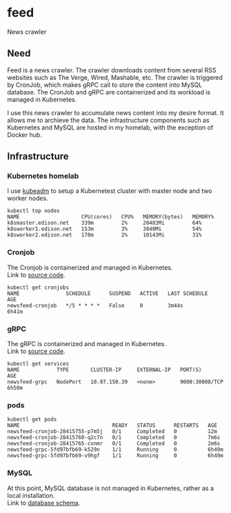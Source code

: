# feed
News crawler

## Need

Feed is a news crawler.  The crawler downloads content from several RSS websites such as The Verge, Wired, Mashable, etc.  The crawler is triggered by CronJob, which makes gRPC call to store the content into MySQL database.  The CronJob and gRPC are containerized and its workload is managed in Kubernetes.  

I use this news crawler to accumulate news content into my desire format.  It allows me to archieve the data.  The infrastructure components such as Kubernetes and MySQL are hosted in my homelab, with the exception of Docker hub.

## Infrastructure

### Kubernetes homelab

I use [kubeadm](https://kubernetes.io/docs/reference/setup-tools/kubeadm/) to setup a Kubernetest cluster with master node and two worker nodes.

```
kubectl top nodes
NAME                    CPU(cores)   CPU%   MEMORY(bytes)   MEMORY%
k8smaster.edison.net    339m         2%     20483Mi         64%
k8sworker1.edison.net   153m         3%     3840Mi          54%
k8sworker2.edison.net   178m         2%     10143Mi         31%
```

### Cronjob

The Cronjob is containerized and managed in Kubernetes.   
Link to [source code](https://github.com/elumbantoruan/feed/tree/main/cmd/cronjob).

```
kubectl get cronjobs
NAME               SCHEDULE      SUSPEND   ACTIVE   LAST SCHEDULE   AGE
newsfeed-cronjob   */5 * * * *   False     0        3m44s           6h41m
```

### gRPC

The gRPC is containerized and managed in Kubernetes.  
Link to [source code](https://github.com/elumbantoruan/feed/tree/main/cmd/grpc/server).
```
kubectl get services
NAME            TYPE       CLUSTER-IP     EXTERNAL-IP   PORT(S)          AGE
newsfeed-grpc   NodePort   10.97.150.39   <none>        9000:30008/TCP   6h50m
```

### pods
```
kubectl get pods
NAME                              READY   STATUS      RESTARTS   AGE
newsfeed-cronjob-28415755-p7m5j   0/1     Completed   0          12m
newsfeed-cronjob-28415760-q2c7n   0/1     Completed   0          7m6s
newsfeed-cronjob-28415765-cvnmr   0/1     Completed   0          2m6s
newsfeed-grpc-5fd97bfb69-k529n    1/1     Running     0          6h49m
newsfeed-grpc-5fd97bfb69-v9hgf    1/1     Running     0          6h49m
```

### MySQL

At this point, MySQL database is not managed in Kubernetes, rather as a local installation.  
Link to [database schema](https://github.com/elumbantoruan/feed/tree/main/pkg/storage/db-script).